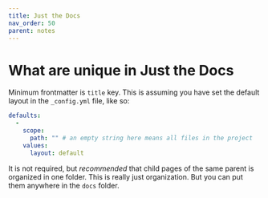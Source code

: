 ```yaml
---
title: Just the Docs
nav_order: 50
parent: notes
---
```

# What are unique in Just the Docs
Minimum frontmatter is `title` key.  This is assuming you have set the default layout in the `_config.yml` file, like so:
```yml
defaults:
  -
    scope:
      path: "" # an empty string here means all files in the project
    values:
      layout: default
```

It is not required, but *recommended* that child pages of the same parent is organized in one folder. This is really just organization. But you can put them anywhere in the `docs` folder.